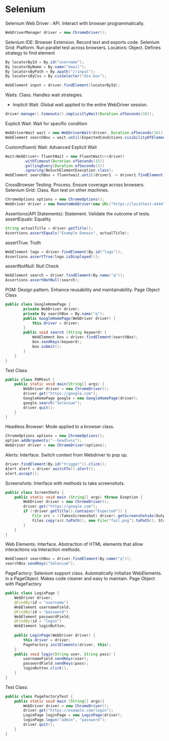 
# Selenium
Selenium Web Driver : API. Interact with browser programmatically.
```java
WebDriverManager driver = new ChromeDriver();
````
Selenium IDE: Browser Extension. Record text and exports code.
Selenium Grid: Platform. Run parallel test across browsers.
Locators: Object. Defines strategy to find element
```java
By locatorById = By.id("username");
By locatorByName = By.name("email");
By locatorsByPath = By.xpath("//input");
By locatorsByCss = By.cssSelector("div.box");
```
```java
WebElement input = driver.findElement(locatorById);
```
Waits: Class. Handles wait strategies.
- Implicit Wait: Global wait applied to the entire WebDriver session.
```java
driver.manage().timeouts().implicitlyWait(Duration.ofSeconds(10));
```
Explicit Wait: Wait for specific condition
```java
WebDriverWait wait = new WebDriverWait(driver, Duration.ofSeconds(10));
WebElement searchBox = wait.until(ExpectedConditions.visibilityOfElementLocated(By.id("search")));
```
Custom(fluent) Wait: Advanced Explicit Wait
```java
Wait<WebDriver> fluentWait = new FluentWait<>(driver)
        .withTimeout(Duration.ofSeconds(15))
        .pollingEvery(Duration.ofSeconds(2))
        .ignoring(NoSuchElementExecption.class);
WebElement searchBox = fluentwait.until(driver1 -> driver1.findElement(By.id("search")));
```
CrossBrowser Testing: Process. Ensure coverage across browsers.
Selenium Grid: Class. Run test on other machines.
```java
ChromeOptions options = new ChromeOptions();
WebDriver driver = new RemoteWebDriver(new URL("https://localhost:4444"), options);
```
Assertions(API Statements): Statement. Validate the outcome of tests.
assertEquals: Equality
```java
String actualTitle = driver.getTitle();
Assertions.assertEquals("Example Domain", actualTitle);
```
assertTrue: Truth
```java 
WebElement logo = driver.findElement(By.id("logo"));
Assertions.assertTrue(logo.isDisplayed());
```
assertNotNull: Null Check
```java
WebElement search = driver.findElement(By.name("q"));
Assertions.assertNotNull(search);
```
POM: Design pattern. Enhance reusability and maintainability.
Page Object Class
```java
public class GoogleHomePage {
        private WebDriver driver;
        private By searchBox = By.name("q");
        public GoogleHomePage(WebDriver driver) {
            this.driver = driver;
        }
        public void search (String keyword) {
            WebElement box = driver.findElement(searchBox);
            box.sendKeys(keyword);
            box.submit();
        }
    }
}
```
Test Class:
```java
public class POMtest {
    public static void main(String[] args) {
        WebDriver driver = new ChromeDriver();
        driver.get("https://google.com");
        GoogleHomePage google = new GoogleHomePage(driver);
        google.search("Selenium");
        driver.quit();
    }
}
```
Headless Browser: Mode applied to a browser class.
```java
ChromeOptions options = new ChromeOptions();
option.addArguments("--headless");
WebDriver driver = new ChromeDriver(options);
```
Alerts: Interface. Switch context from Webdriver to pop up.
```java
driver.findElement(By.id("trigger")).click();
Alert alert = driver.switchTo().alert();
alert.accept();
```
Screenshots: Interface with methods to take screenshots.
```java
public class ScreenShots {
    public static void main (String[] args) throws Exeption {
        WebDriver driver = new ChromeDriver();
        driver.get("https://google.com");
        if (!driver.getTitle().contains("Expected")) {
            File src = ((TakesScreenshot) driver).getScreenshotsAs(OutputType.FILE);
            Files.copy(src.toPath(), new File("fail.png").toPath(), StandardCopyOption.REPLACE_EXISTING);
        }
    }
}
```
Web Elements: Interface. Abstraction of HTML elements that allow interactions 
via Interaction methods.
```java
WebElement searchBox = driver.findElement(By.name("q"));
searchBox.sendKeys("Selenium");
```
PageFactory: Selenium support class. Automatically initialize WebElements.
in a PageObject. Makes code cleaner and easy to maintain.
Page Object with PageFactory
```java
public class LoginPage {
    WebDriver driver;
    @FindBy(id = "username")
    WebElement usernameField;
    @FindBy(id = "password")
    WebElement passwordField;
    @FindBy(id = "login")
    WebElement loginButton;
    
    public LoginPage(WebDriver driver) {
        this.driver = driver;
        PageFactory.initElements(driver, this);
    }
    public void login(String user, String pass) {
        usernameField.sendKeys(user);
        passwordField.sendKeys(pass);
        loginButton.click();
    }
}
```
Test Class:
```java
public class PageFactoryTest {
    public static void main (String[] args){
        WebDriver driver = new ChromeDriver();
        driver.get("https://example.com/login");
        LoginPage loginPage = new LoginPage(driver);
        loginPage.login("admin", "password");
        driver.quit();
    }
}
```










